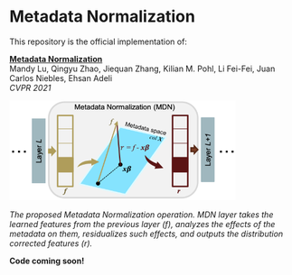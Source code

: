 # Metadata Normalization
This repository is the official implementation of: 

[**Metadata Normalization**](https://arxiv.org/abs/2104.09052)\
Mandy Lu, Qingyu Zhao, Jiequan Zhang, Kilian M. Pohl, Li Fei-Fei, Juan Carlos Niebles, Ehsan Adeli\
*CVPR 2021*

<img src="mdn_diagram.png" width="400">

*The proposed Metadata Normalization operation. MDN layer takes the learned features from the previous layer (f), analyzes the effects of the metadata on them, residualizes such effects, and outputs the distribution corrected features (r).*

**Code coming soon!**
